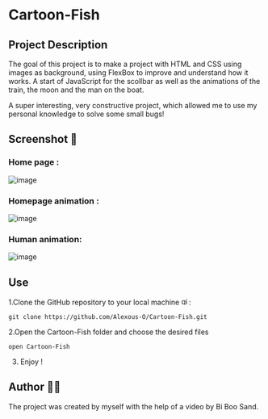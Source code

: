 # Cartoon-Fish 

## Project Description 

The goal of this project is to make a project with HTML and CSS using images as background, using FlexBox to improve and understand how it works. A start of JavaScript for the scollbar as well as the animations of the train, the moon and the man on the boat.

A super interesting, very constructive project, which allowed me to use my personal knowledge to solve some small bugs!

## Screenshot 📸

### Home page :
![image](https://github.com/Alexous-O/Cartoon-Fish/assets/93724205/42afdd7c-c5ea-4d09-9bce-c5aecde4c3ff)

### Homepage animation :
![image](https://github.com/Alexous-O/Cartoon-Fish/assets/93724205/bc388349-4400-4c9d-8a71-98df7623c00c)

### Human animation:
![image](https://github.com/Alexous-O/Cartoon-Fish/assets/93724205/f8122a3e-7550-44e1-a886-43b039dd72d6)


## Use

1.Clone the GitHub repository to your local machine <img src="https://cdn.jsdelivr.net/gh/devicons/devicon/icons/git/git-original.svg" height="15" alt="git logo" />:


    git clone https://github.com/Alexous-O/Cartoon-Fish.git
    

2.Open the Cartoon-Fish folder and choose the desired files
   
    
    open Cartoon-Fish
    
3. Enjoy !
   

## Author 👨‍💻
The project was created by myself with the help of a video by Bi Boo Sand.
